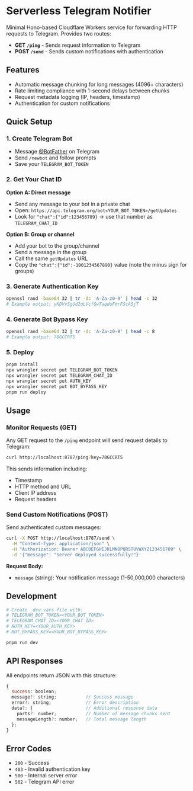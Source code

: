 # Serverless Telegram Notifier

Minimal Hono-based Cloudflare Workers service for forwarding HTTP requests to Telegram. Provides two routes:

- **GET `/ping`** - Sends request information to Telegram
- **POST `/send`** - Sends custom notifications with authentication

## Features

- Automatic message chunking for long messages (4096+ characters)
- Rate limiting compliance with 1-second delays between chunks
- Request metadata logging (IP, headers, timestamp)
- Authentication for custom notifications

## Quick Setup

### 1. Create Telegram Bot

- Message [@BotFather](https://t.me/botfather) on Telegram
- Send `/newbot` and follow prompts
- Save your `TELEGRAM_BOT_TOKEN`

### 2. Get Your Chat ID

**Option A: Direct message**

- Send any message to your bot in a private chat
- Open: `https://api.telegram.org/bot<YOUR_BOT_TOKEN>/getUpdates`
- Look for `"chat":{"id":123456789}` → use that number as `TELEGRAM_CHAT_ID`

**Option B: Group or channel**

- Add your bot to the group/channel
- Send a message in the group
- Call the same `getUpdates` URL
- Copy the `"chat":{"id":-1001234567890}` value (note the minus sign for groups)

### 3. Generate Authentication Key

```bash
openssl rand -base64 32 | tr -dc 'A-Za-z0-9' | head -c 32
# Example output: yKDVvSgUd2qLVcfGwTaqduFmrFScA5jT
```

### 4. Generate Bot Bypass Key

```bash
openssl rand -base64 32 | tr -dc 'A-Za-z0-9' | head -c 8
# Example output: 78GCCRT5
```

### 5. Deploy

```bash
pnpm install
npx wrangler secret put TELEGRAM_BOT_TOKEN
npx wrangler secret put TELEGRAM_CHAT_ID
npx wrangler secret put AUTH_KEY
npx wrangler secret put BOT_BYPASS_KEY
pnpm run deploy
```

## Usage

### Monitor Requests (GET)

Any GET request to the `/ping` endpoint will send request details to Telegram:

```bash
curl http://localhost:8787/ping?key=78GCCRT5
```

This sends information including:

- Timestamp
- HTTP method and URL
- Client IP address
- Request headers

### Send Custom Notifications (POST)

Send authenticated custom messages:

```bash
curl -X POST http://localhost:8787/send \
  -H "Content-Type: application/json" \
  -H "Authorization: Bearer ABCDEFGHIJKLMNOPQRSTUVWXYZ123456789" \
  -d '{"message": "Server deployed successfully!"}'
```

**Request Body:**

- `message` (string): Your notification message (1-50,000,000 characters)

## Development

```bash
# Create .dev.vars file with:
# TELEGRAM_BOT_TOKEN=<YOUR_BOT_TOKEN>
# TELEGRAM_CHAT_ID=<YOUR_CHAT_ID>
# AUTH_KEY=<YOUR_AUTH_KEY>
# BOT_BYPASS_KEY=<YOUR_BOT_BYPASS_KEY>

pnpm run dev
```

## API Responses

All endpoints return JSON with this structure:

```javascript
{
  success: boolean;
  message?: string;           // Success message
  error?: string;             // Error description
  data?: {                    // Additional response data
    parts?: number;           // Number of message chunks sent
    messageLength?: number;   // Total message length
  };
}
```

## Error Codes

- `200` - Success
- `403` - Invalid authentication key
- `500` - Internal server error
- `502` - Telegram API error
